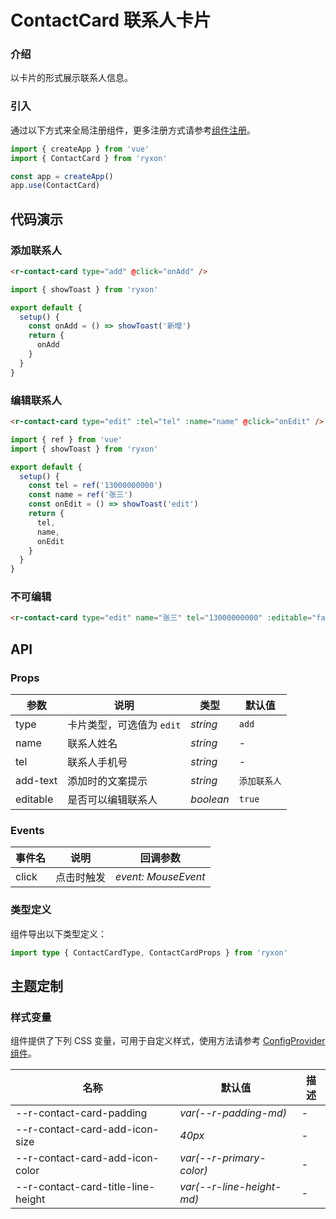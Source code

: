 # ContactCard 联系人卡片

### 介绍

以卡片的形式展示联系人信息。

### 引入

通过以下方式来全局注册组件，更多注册方式请参考[组件注册](#/zh-CN/advanced-usage#zu-jian-zhu-ce)。

```js
import { createApp } from 'vue'
import { ContactCard } from 'ryxon'

const app = createApp()
app.use(ContactCard)
```

## 代码演示

### 添加联系人

```html
<r-contact-card type="add" @click="onAdd" />
```

```js
import { showToast } from 'ryxon'

export default {
  setup() {
    const onAdd = () => showToast('新增')
    return {
      onAdd
    }
  }
}
```

### 编辑联系人

```html
<r-contact-card type="edit" :tel="tel" :name="name" @click="onEdit" />
```

```js
import { ref } from 'vue'
import { showToast } from 'ryxon'

export default {
  setup() {
    const tel = ref('13000000000')
    const name = ref('张三')
    const onEdit = () => showToast('edit')
    return {
      tel,
      name,
      onEdit
    }
  }
}
```

### 不可编辑

```html
<r-contact-card type="edit" name="张三" tel="13000000000" :editable="false" />
```

## API

### Props

| 参数     | 说明                      | 类型      | 默认值       |
| -------- | ------------------------- | --------- | ------------ |
| type     | 卡片类型，可选值为 `edit` | _string_  | `add`        |
| name     | 联系人姓名                | _string_  | -            |
| tel      | 联系人手机号              | _string_  | -            |
| add-text | 添加时的文案提示          | _string_  | `添加联系人` |
| editable | 是否可以编辑联系人        | _boolean_ | `true`       |

### Events

| 事件名 | 说明       | 回调参数            |
| ------ | ---------- | ------------------- |
| click  | 点击时触发 | _event: MouseEvent_ |

### 类型定义

组件导出以下类型定义：

```ts
import type { ContactCardType, ContactCardProps } from 'ryxon'
```

## 主题定制

### 样式变量

组件提供了下列 CSS 变量，可用于自定义样式，使用方法请参考 [ConfigProvider 组件](/zh/component/config-provider.html)。

| 名称                               | 默认值                    | 描述 |
| ---------------------------------- | ------------------------- | ---- |
| --r-contact-card-padding           | _var(--r-padding-md)_     | -    |
| --r-contact-card-add-icon-size     | _40px_                    | -    |
| --r-contact-card-add-icon-color    | _var(--r-primary-color)_  | -    |
| --r-contact-card-title-line-height | _var(--r-line-height-md)_ | -    |
